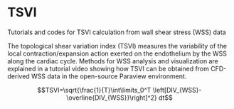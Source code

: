 # TSVI
Tutorials and codes for TSVI calculation from wall shear stress (WSS) data

The topological shear variation index (TSVI) measures the variability of the local contraction/expansion action exerted on the endothelium by the WSS along the cardiac cycle.
Methods for WSS analysis and visualization are explained in a tutorial video showing how TSVI can be obtained from CFD-derived WSS data in the open-source Paraview environment.

$$TSVI=\sqrt{\frac{1}{T}\int\limits_0^T \left[DIV_{WSS}-\overline{DIV_{WSS}}\right]^2} dt$$
